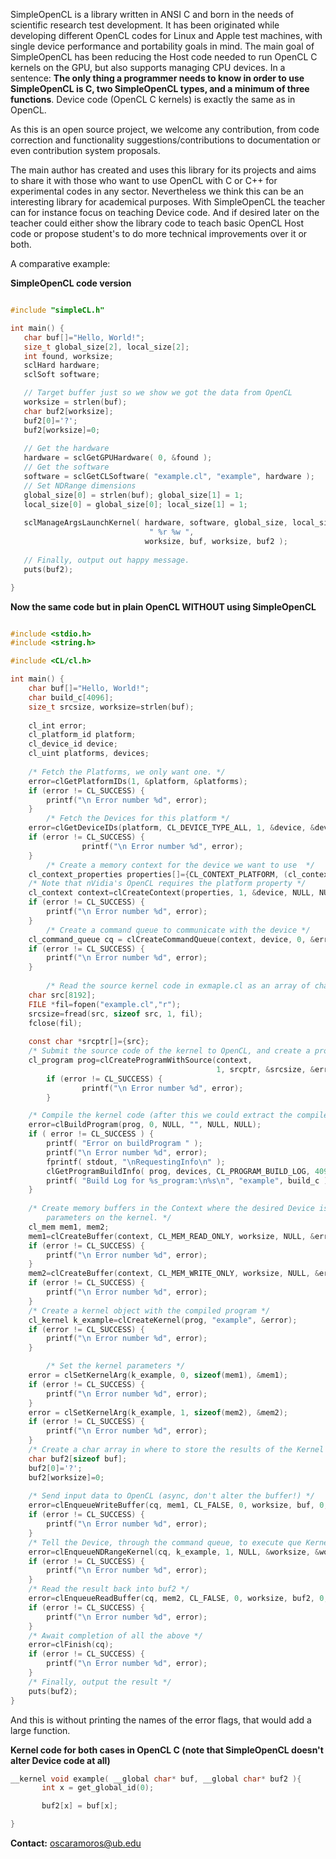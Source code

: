 SimpleOpenCL is a library written in ANSI C and born in the needs of scientific research test development. It has been originated while developing different OpenCL codes for Linux and Apple test machines, with single device performance and portability goals in mind. The main goal of SimpleOpenCL has been reducing the Host code needed to run OpenCL C kernels on the GPU, but also supports managing CPU devices. In a sentence: **The only thing a programmer needs to know in order to use SimpleOpenCL is C, two SimpleOpenCL types, and a minimum of three functions**. Device code (OpenCL C kernels) is exactly the same as in OpenCL.

As this is an open source project, we welcome any contribution, from code correction and functionality suggestions/contributions to documentation or even contribution system proposals.

The main author has created and uses this library for its projects and aims to share it with those who want to use OpenCL with C or C++ for experimental codes in any sector. Nevertheless we think this can be an interesting library for academical purposes. With SimpleOpenCL the teacher can for instance focus on teaching Device code. And if desired later on the teacher could either show the library code to teach basic OpenCL Host code or propose student's to do more technical improvements over it or both.

A comparative example:

**SimpleOpenCL code version**

```C

#include "simpleCL.h"

int main() {
   char buf[]="Hello, World!";
   size_t global_size[2], local_size[2];
   int found, worksize;
   sclHard hardware;
   sclSoft software;

   // Target buffer just so we show we got the data from OpenCL
   worksize = strlen(buf);
   char buf2[worksize];
   buf2[0]='?';
   buf2[worksize]=0;
    
   // Get the hardware
   hardware = sclGetGPUHardware( 0, &found );
   // Get the software
   software = sclGetCLSoftware( "example.cl", "example", hardware );
   // Set NDRange dimensions
   global_size[0] = strlen(buf); global_size[1] = 1;
   local_size[0] = global_size[0]; local_size[1] = 1;
    
   sclManageArgsLaunchKernel( hardware, software, global_size, local_size,
                               " %r %w ",
                              worksize, buf, worksize, buf2 );
    
   // Finally, output out happy message.
   puts(buf2);

}
```

**Now the same code but in plain OpenCL WITHOUT using SimpleOpenCL**

```C

#include <stdio.h>
#include <string.h>

#include <CL/cl.h>

int main() {
	char buf[]="Hello, World!";
	char build_c[4096];
	size_t srcsize, worksize=strlen(buf);
	
	cl_int error;
	cl_platform_id platform;
	cl_device_id device;
	cl_uint platforms, devices;
    
	/* Fetch the Platforms, we only want one. */
	error=clGetPlatformIDs(1, &platform, &platforms);
	if (error != CL_SUCCESS) {
		printf("\n Error number %d", error);
	}
        /* Fetch the Devices for this platform */
	error=clGetDeviceIDs(platform, CL_DEVICE_TYPE_ALL, 1, &device, &devices);
	if (error != CL_SUCCESS) {  
                printf("\n Error number %d", error);
	}
        /* Create a memory context for the device we want to use  */
	cl_context_properties properties[]={CL_CONTEXT_PLATFORM, (cl_context_properties)platform,0};
	/* Note that nVidia's OpenCL requires the platform property */
	cl_context context=clCreateContext(properties, 1, &device, NULL, NULL, &error);
	if (error != CL_SUCCESS) {
		printf("\n Error number %d", error);
	}
        /* Create a command queue to communicate with the device */
	cl_command_queue cq = clCreateCommandQueue(context, device, 0, &error);
	if (error != CL_SUCCESS) {
		printf("\n Error number %d", error);
	}
	
        /* Read the source kernel code in exmaple.cl as an array of char's */
	char src[8192];
	FILE *fil=fopen("example.cl","r");
	srcsize=fread(src, sizeof src, 1, fil);
	fclose(fil);
    
	const char *srcptr[]={src};
	/* Submit the source code of the kernel to OpenCL, and create a program object with it */
	cl_program prog=clCreateProgramWithSource(context,
                                              1, srcptr, &srcsize, &error);
        if (error != CL_SUCCESS) {
                printf("\n Error number %d", error);
        }

	/* Compile the kernel code (after this we could extract the compiled version) */
	error=clBuildProgram(prog, 0, NULL, "", NULL, NULL);
	if ( error != CL_SUCCESS ) {
		printf( "Error on buildProgram " );
		printf("\n Error number %d", error);
		fprintf( stdout, "\nRequestingInfo\n" );
		clGetProgramBuildInfo( prog, devices, CL_PROGRAM_BUILD_LOG, 4096, build_c, NULL );
		printf( "Build Log for %s_program:\n%s\n", "example", build_c );
	}
    
	/* Create memory buffers in the Context where the desired Device is. These will be the pointer 
        parameters on the kernel. */
	cl_mem mem1, mem2;
	mem1=clCreateBuffer(context, CL_MEM_READ_ONLY, worksize, NULL, &error);
	if (error != CL_SUCCESS) {
		printf("\n Error number %d", error);
	}
	mem2=clCreateBuffer(context, CL_MEM_WRITE_ONLY, worksize, NULL, &error);
	if (error != CL_SUCCESS) {
		printf("\n Error number %d", error);
	}
	/* Create a kernel object with the compiled program */
	cl_kernel k_example=clCreateKernel(prog, "example", &error);
	if (error != CL_SUCCESS) {
		printf("\n Error number %d", error);
	}

        /* Set the kernel parameters */
	error = clSetKernelArg(k_example, 0, sizeof(mem1), &mem1);
	if (error != CL_SUCCESS) {
		printf("\n Error number %d", error);
	}
	error = clSetKernelArg(k_example, 1, sizeof(mem2), &mem2);
	if (error != CL_SUCCESS) {
		printf("\n Error number %d", error);
	}
	/* Create a char array in where to store the results of the Kernel */
	char buf2[sizeof buf];
	buf2[0]='?';
	buf2[worksize]=0;
    
	/* Send input data to OpenCL (async, don't alter the buffer!) */
	error=clEnqueueWriteBuffer(cq, mem1, CL_FALSE, 0, worksize, buf, 0, NULL, NULL);
	if (error != CL_SUCCESS) {
		printf("\n Error number %d", error);
	}
	/* Tell the Device, through the command queue, to execute que Kernel */
	error=clEnqueueNDRangeKernel(cq, k_example, 1, NULL, &worksize, &worksize, 0, NULL, NULL);
	if (error != CL_SUCCESS) {
		printf("\n Error number %d", error);
	}
	/* Read the result back into buf2 */
	error=clEnqueueReadBuffer(cq, mem2, CL_FALSE, 0, worksize, buf2, 0, NULL, NULL);
	if (error != CL_SUCCESS) {
		printf("\n Error number %d", error);
	}
	/* Await completion of all the above */
	error=clFinish(cq);
	if (error != CL_SUCCESS) {
		printf("\n Error number %d", error);
	}
	/* Finally, output the result */
	puts(buf2);
}
```

And this is without printing the names of the error flags, that would add a large function.

**Kernel code for both cases in OpenCL C (note that SimpleOpenCL doesn't alter Device code at all)**

```C
__kernel void example( __global char* buf, __global char* buf2 ){
       int x = get_global_id(0);

       buf2[x] = buf[x];

}
```

**Contact:** oscaramoros@ub.edu
